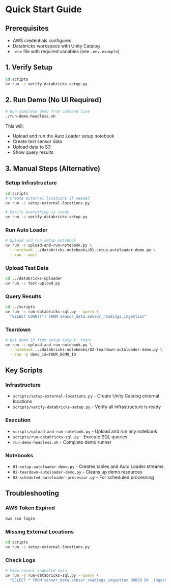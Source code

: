 # Quick Start Guide

## Prerequisites
- AWS credentials configured
- Databricks workspace with Unity Catalog
- `.env` file with required variables (see `.env.example`)

## 1. Verify Setup
```bash
cd scripts
uv run -s verify-databricks-setup.py
```

## 2. Run Demo (No UI Required)
```bash
# Run complete demo from command line
./run-demo-headless.sh
```

This will:
- Upload and run the Auto Loader setup notebook
- Create test sensor data
- Upload data to S3
- Show query results

## 3. Manual Steps (Alternative)

### Setup Infrastructure
```bash
cd scripts
# Create external locations if needed
uv run -s setup-external-locations.py

# Verify everything is ready
uv run -s verify-databricks-setup.py
```

### Run Auto Loader
```bash
# Upload and run setup notebook
uv run -s upload-and-run-notebook.py \
  --notebook ../databricks-notebooks/01-setup-autoloader-demo.py \
  --run --wait
```

### Upload Test Data
```bash
cd ../databricks-uploader
uv run -s test-upload.py
```

### Query Results
```bash
cd ../scripts
uv run -s run-databricks-sql.py --query \
  "SELECT COUNT(*) FROM sensor_data.sensor_readings_ingestion"
```

### Teardown
```bash
# Get demo ID from setup output, then:
uv run -s upload-and-run-notebook.py \
  --notebook ../databricks-notebooks/02-teardown-autoloader-demo.py \
  --run -p demo_id=YOUR_DEMO_ID
```

## Key Scripts

### Infrastructure
- `scripts/setup-external-locations.py` - Create Unity Catalog external locations
- `scripts/verify-databricks-setup.py` - Verify all infrastructure is ready

### Execution
- `scripts/upload-and-run-notebook.py` - Upload and run any notebook
- `scripts/run-databricks-sql.py` - Execute SQL queries
- `run-demo-headless.sh` - Complete demo runner

### Notebooks
- `01-setup-autoloader-demo.py` - Creates tables and Auto Loader streams
- `02-teardown-autoloader-demo.py` - Cleans up demo resources
- `03-scheduled-autoloader-processor.py` - For scheduled processing

## Troubleshooting

### AWS Token Expired
```bash
aws sso login
```

### Missing External Locations
```bash
cd scripts
uv run -s setup-external-locations.py
```

### Check Logs
```bash
# View recent ingested data
uv run -s run-databricks-sql.py --query \
  "SELECT * FROM sensor_data.sensor_readings_ingestion ORDER BY _ingested_at DESC LIMIT 10"
```